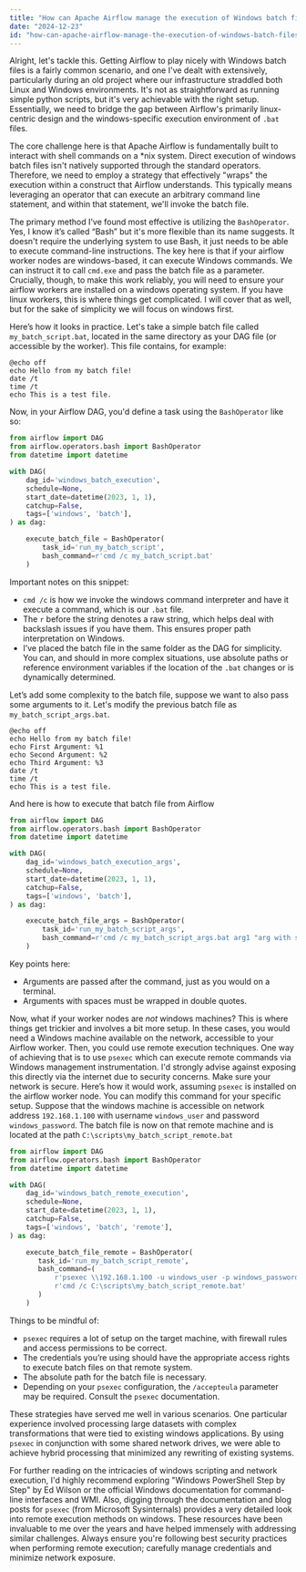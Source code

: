 ```yaml
---
title: "How can Apache Airflow manage the execution of Windows batch files?"
date: "2024-12-23"
id: "how-can-apache-airflow-manage-the-execution-of-windows-batch-files"
---
```


Alright, let's tackle this. Getting Airflow to play nicely with Windows batch files is a fairly common scenario, and one I've dealt with extensively, particularly during an old project where our infrastructure straddled both Linux and Windows environments. It's not as straightforward as running simple python scripts, but it's very achievable with the right setup. Essentially, we need to bridge the gap between Airflow's primarily linux-centric design and the windows-specific execution environment of `.bat` files.

The core challenge here is that Apache Airflow is fundamentally built to interact with shell commands on a *nix system. Direct execution of windows batch files isn't natively supported through the standard operators. Therefore, we need to employ a strategy that effectively "wraps" the execution within a construct that Airflow understands. This typically means leveraging an operator that can execute an arbitrary command line statement, and within that statement, we'll invoke the batch file.

The primary method I've found most effective is utilizing the `BashOperator`. Yes, I know it’s called “Bash” but it's more flexible than its name suggests. It doesn't require the underlying system to use Bash, it just needs to be able to execute command-line instructions. The key here is that if your airflow worker nodes are windows-based, it can execute Windows commands. We can instruct it to call `cmd.exe` and pass the batch file as a parameter. Crucially, though, to make this work reliably, you will need to ensure your airflow workers are installed on a windows operating system. If you have linux workers, this is where things get complicated. I will cover that as well, but for the sake of simplicity we will focus on windows first.

Here’s how it looks in practice. Let's take a simple batch file called `my_batch_script.bat`, located in the same directory as your DAG file (or accessible by the worker). This file contains, for example:

```batch
@echo off
echo Hello from my batch file!
date /t
time /t
echo This is a test file.
```

Now, in your Airflow DAG, you'd define a task using the `BashOperator` like so:

```python
from airflow import DAG
from airflow.operators.bash import BashOperator
from datetime import datetime

with DAG(
    dag_id='windows_batch_execution',
    schedule=None,
    start_date=datetime(2023, 1, 1),
    catchup=False,
    tags=['windows', 'batch'],
) as dag:

    execute_batch_file = BashOperator(
        task_id='run_my_batch_script',
        bash_command=r'cmd /c my_batch_script.bat'
    )
```

Important notes on this snippet:
* `cmd /c` is how we invoke the windows command interpreter and have it execute a command, which is our `.bat` file.
* The `r` before the string denotes a raw string, which helps deal with backslash issues if you have them. This ensures proper path interpretation on Windows.
* I’ve placed the batch file in the same folder as the DAG for simplicity. You can, and should in more complex situations, use absolute paths or reference environment variables if the location of the `.bat` changes or is dynamically determined.

Let’s add some complexity to the batch file, suppose we want to also pass some arguments to it. Let's modify the previous batch file as `my_batch_script_args.bat`.

```batch
@echo off
echo Hello from my batch file!
echo First Argument: %1
echo Second Argument: %2
echo Third Argument: %3
date /t
time /t
echo This is a test file.
```

And here is how to execute that batch file from Airflow

```python
from airflow import DAG
from airflow.operators.bash import BashOperator
from datetime import datetime

with DAG(
    dag_id='windows_batch_execution_args',
    schedule=None,
    start_date=datetime(2023, 1, 1),
    catchup=False,
    tags=['windows', 'batch'],
) as dag:

    execute_batch_file_args = BashOperator(
        task_id='run_my_batch_script_args',
        bash_command=r'cmd /c my_batch_script_args.bat arg1 "arg with space" arg3'
    )
```
Key points here:
* Arguments are passed after the command, just as you would on a terminal.
* Arguments with spaces must be wrapped in double quotes.

Now, what if your worker nodes are *not* windows machines? This is where things get trickier and involves a bit more setup. In these cases, you would need a Windows machine available on the network, accessible to your Airflow worker. Then, you could use remote execution techniques. One way of achieving that is to use `psexec` which can execute remote commands via Windows management instrumentation. I'd strongly advise against exposing this directly via the internet due to security concerns. Make sure your network is secure. Here’s how it would work, assuming `psexec` is installed on the airflow worker node. You can modify this command for your specific setup. Suppose that the windows machine is accessible on network address `192.168.1.100` with username `windows_user` and password `windows_password`. The batch file is now on that remote machine and is located at the path `C:\scripts\my_batch_script_remote.bat`

```python
from airflow import DAG
from airflow.operators.bash import BashOperator
from datetime import datetime

with DAG(
    dag_id='windows_batch_remote_execution',
    schedule=None,
    start_date=datetime(2023, 1, 1),
    catchup=False,
    tags=['windows', 'batch', 'remote'],
) as dag:

    execute_batch_file_remote = BashOperator(
       task_id='run_my_batch_script_remote',
       bash_command=(
           r'psexec \\192.168.1.100 -u windows_user -p windows_password '
           r'cmd /c C:\scripts\my_batch_script_remote.bat'
       )
    )
```

Things to be mindful of:
* `psexec` requires a lot of setup on the target machine, with firewall rules and access permissions to be correct.
* The credentials you’re using should have the appropriate access rights to execute batch files on that remote system.
* The absolute path for the batch file is necessary.
* Depending on your `psexec` configuration, the `/accepteula` parameter may be required. Consult the `psexec` documentation.

These strategies have served me well in various scenarios. One particular experience involved processing large datasets with complex transformations that were tied to existing windows applications. By using `psexec` in conjunction with some shared network drives, we were able to achieve hybrid processing that minimized any rewriting of existing systems.

For further reading on the intricacies of windows scripting and network execution, I'd highly recommend exploring "Windows PowerShell Step by Step" by Ed Wilson or the official Windows documentation for command-line interfaces and WMI. Also, digging through the documentation and blog posts for `psexec` (from Microsoft Sysinternals) provides a very detailed look into remote execution methods on windows. These resources have been invaluable to me over the years and have helped immensely with addressing similar challenges. Always ensure you're following best security practices when performing remote execution; carefully manage credentials and minimize network exposure.
